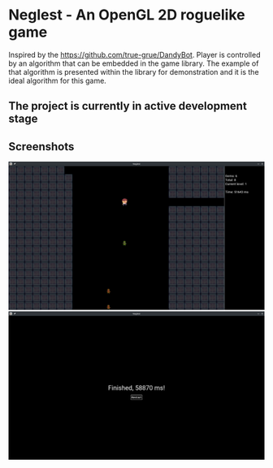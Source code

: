 
# Neglest - An OpenGL 2D roguelike game

Inspired by the https://github.com/true-grue/DandyBot. 
Player is controlled by an algorithm that can be embedded in the game library. 
The example of that algorithm is presented within the library for demonstration 
and it is the ideal algorithm for this game.

## The project is currently in active development stage

## Screenshots

![](screenshots/a.png)
![](screenshots/b.png)
